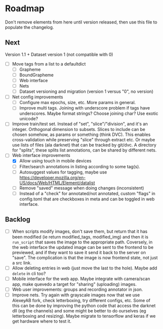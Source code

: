# Roadmap

Don't remove elements from here until version released, then use this file to
populate the changelog.

## Next

Version 1.1 + Dataset version 1 (not compatible with 0)

- [ ] Move tags from a list to a defaultdict
    - [ ] Grapheme
    - [ ] BoundGrapheme
    - [ ] Web interface
    - [ ] Nets
    - [ ] Dataset versioning and migration (version 1 versus "0", no version)
- [ ] Net config improvements
    - [ ] Configure max epochs, size, etc. More params in general.
    - [ ] Improve multi tags. Joining with underscore problem if tags have
        underscores. Maybe format strings? Choose joining char? Use exotic
        unicode?
- [ ] Improve train/test set. Instead of "set", "slice"/"division", and
    it's an integer. Orthogonal dimension to subsets. Slices to include
    can be chosen somehow, as params or something (think DVC). This
    enables cross-validation while preserving "slice" through extract
    etc. Or maybe use lists of files (ala darknet) that can be tracked by
    git/dvc. A directory for "splits", these splits list annotations, can be
    shared by different nets.
- [ ] Web interface improvements
    - [X] Allow using touch in mobile devices
    - [ ] Filter/search annotations in listing according to some tag(s).
    - [ ] Autosuggest values for tagging, maybe use https://developer.mozilla.org/en-US/docs/Web/HTML/Element/datalist
    - [ ] Remove "saved" message when doing changes (inconsistent)
    - [ ] Instead of a "check" for annotated/not annotated, custom "flags" in
        config.toml that are checkboxes in meta and can be toggled in web interface.

## Backlog

- [ ] When scripts modify images, don't save them, but return that it has been
    modified (ie return modified_tags, modified_img) and then it is `run_script`
    that saves the image to the appropriate path. Coversely, in the web
    interface the updated image can be sent to the frontend to be previewed, and
    if they want to save it send it back to the server on "save". The
    complication is that the image is now frontend state, not just a src link.
- [ ] Allow deleting entries in web (just move the last to the hole). Maybe
    add `delete` in cli too?
- [ ] Mobile interface for the web app. Maybe integrate with camera/scan app,
    make quevedo a target for "sharing" (uploading) images.
- [ ] Web user improvements: groups and recording annotator in json.
- [ ] Improve nets. Try again with grayscale images now that we use AlexeyAB
    fork, check letterboxing, try different configs, etc. Some of this can be
    done by improving the python code that access the darknet dll (eg the
    channels) and some might be better to do ourselves (eg letterboxing and
    resizing). Maybe migrate to tensorflow and keras if we get hardware where to
    test it.
